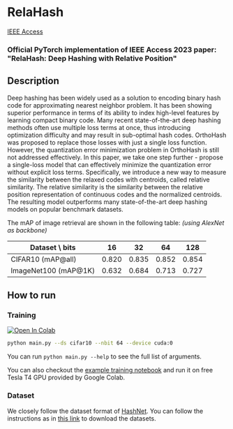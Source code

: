 # RelaHash

[IEEE Access](https://ieeexplore.ieee.org/document/10076458)

### Official PyTorch implementation of IEEE Access 2023 paper: "RelaHash: Deep Hashing with Relative Position"

## Description

Deep hashing has been widely used as a solution to encoding binary hash code for approximating nearest neighbor problem. It has been showing superior performance in terms of its ability to index high-level features by learning compact binary code. Many recent state-of-the-art deep hashing methods often use multiple loss terms at once, thus introducing optimization difficulty and may result in sub-optimal hash codes. OrthoHash was proposed to replace those losses with just a single loss function.  However, the quantization error minimization problem in OrthoHash is still not addressed effectively. In this paper, we take one step further - propose a single-loss model that can effectively minimize the quantization error without explicit loss terms. Specifically, we introduce a new way to measure the similarity between the relaxed codes with centroids, called relative similarity. The relative similarity is the similarity between the relative position representation of continuous codes and the normalized centroids. The resulting model outperforms many state-of-the-art deep hashing models on popular benchmark datasets.

The mAP of image retrieval are shown in the following table: _(using AlexNet as backbone)_

| Dataset \ bits       	| 16    	| 32    	| 64    	| 128   	|
|----------------------	|-------	|-------	|-------	|-------	|
| CIFAR10 (mAP@all)    	| 0.820 	| 0.835 	| 0.852 	| 0.854 	|
| ImageNet100 (mAP@1K) 	| 0.632 	| 0.684 	| 0.713 	| 0.727 	|

## How to run

### Training

<a target="_blank" href="https://colab.research.google.com/github/thaiminhpv/RelaHash/blob/master/training_example_colab.ipynb">
  <img src="https://colab.research.google.com/assets/colab-badge.svg" alt="Open In Colab"/>
</a>

```bash
python main.py --ds cifar10 --nbit 64 --device cuda:0 
```

You can run `python main.py --help` to see the full list of arguments.

You can also checkout the [example training notebook](./training_example_colab.ipynb) and run it on free Tesla T4 GPU provided by Google Colab.

### Dataset

We closely follow the dataset format of [HashNet](https://github.com/thuml/HashNet). You can follow the instructions as in [this link](https://github.com/swuxyj/DeepHash-pytorch) to download the datasets.
